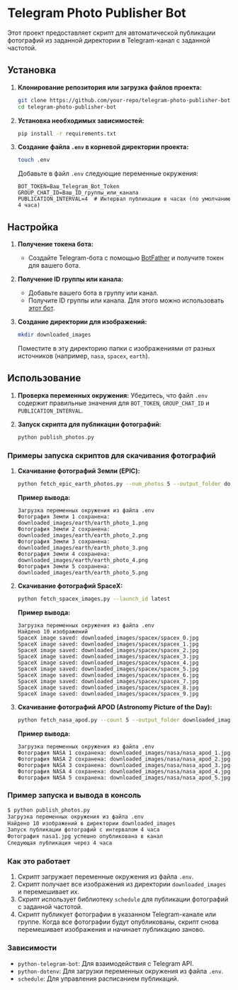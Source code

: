 # Telegram Photo Publisher Bot

Этот проект предоставляет скрипт для автоматической публикации фотографий из заданной директории в Telegram-канал с заданной частотой.

## Установка

1. **Клонирование репозитория или загрузка файлов проекта:**

    ```sh
    git clone https://github.com/your-repo/telegram-photo-publisher-bot.git
    cd telegram-photo-publisher-bot
    ```

2. **Установка необходимых зависимостей:**

    ```sh
    pip install -r requirements.txt
    ```

3. **Создание файла `.env` в корневой директории проекта:**

    ```sh
    touch .env
    ```

    Добавьте в файл `.env` следующие переменные окружения:

    ```env
    BOT_TOKEN=Ваш_Telegram_Bot_Token
    GROUP_CHAT_ID=Ваш_ID_группы_или_канала
    PUBLICATION_INTERVAL=4  # Интервал публикации в часах (по умолчанию 4 часа)
    ```

## Настройка

1. **Получение токена бота:**
    - Создайте Telegram-бота с помощью [BotFather](https://core.telegram.org/bots#botfather) и получите токен для вашего бота.

2. **Получение ID группы или канала:**
    - Добавьте вашего бота в группу или канал.
    - Получите ID группы или канала. Для этого можно использовать [этот бот](https://t.me/get_id_bot).

3. **Создание директории для изображений:**

    ```sh
    mkdir downloaded_images
    ```

    Поместите в эту директорию папки с изображениями от разных источников (например, `nasa`, `spacex`, `earth`).

## Использование

1. **Проверка переменных окружения:**
    Убедитесь, что файл `.env` содержит правильные значения для `BOT_TOKEN`, `GROUP_CHAT_ID` и `PUBLICATION_INTERVAL`.

2. **Запуск скрипта для публикации фотографий:**

    ```sh
    python publish_photos.py
    ```

### Примеры запуска скриптов для скачивания фотографий

1. **Скачивание фотографий Земли (EPIC):**

    ```sh
    python fetch_epic_earth_photos.py --num_photos 5 --output_folder downloaded_images/earth
    ```

    **Пример вывода:**

    ```plaintext
    Загрузка переменных окружения из файла .env
    Фотография Земли 1 сохранена: downloaded_images/earth/earth_photo_1.png
    Фотография Земли 2 сохранена: downloaded_images/earth/earth_photo_2.png
    Фотография Земли 3 сохранена: downloaded_images/earth/earth_photo_3.png
    Фотография Земли 4 сохранена: downloaded_images/earth/earth_photo_4.png
    Фотография Земли 5 сохранена: downloaded_images/earth/earth_photo_5.png
    ```

2. **Скачивание фотографий SpaceX:**

    ```sh
    python fetch_spacex_images.py --launch_id latest
    ```

    **Пример вывода:**

    ```plaintext
    Загрузка переменных окружения из файла .env
    Найдено 10 изображений
    SpaceX image saved: downloaded_images/spacex/spacex_0.jpg
    SpaceX image saved: downloaded_images/spacex/spacex_1.jpg
    SpaceX image saved: downloaded_images/spacex/spacex_2.jpg
    SpaceX image saved: downloaded_images/spacex/spacex_3.jpg
    SpaceX image saved: downloaded_images/spacex/spacex_4.jpg
    SpaceX image saved: downloaded_images/spacex/spacex_5.jpg
    SpaceX image saved: downloaded_images/spacex/spacex_6.jpg
    SpaceX image saved: downloaded_images/spacex/spacex_7.jpg
    SpaceX image saved: downloaded_images/spacex/spacex_8.jpg
    SpaceX image saved: downloaded_images/spacex/spacex_9.jpg
    ```

3. **Скачивание фотографий APOD (Astronomy Picture of the Day):**

    ```sh
    python fetch_nasa_apod.py --count 5 --output_folder downloaded_images/nasa
    ```

    **Пример вывода:**

    ```plaintext
    Загрузка переменных окружения из файла .env
    Фотография NASA 1 сохранена: downloaded_images/nasa/nasa_apod_1.jpg
    Фотография NASA 2 сохранена: downloaded_images/nasa/nasa_apod_2.jpg
    Фотография NASA 3 сохранена: downloaded_images/nasa/nasa_apod_3.jpg
    Фотография NASA 4 сохранена: downloaded_images/nasa/nasa_apod_4.jpg
    Фотография NASA 5 сохранена: downloaded_images/nasa/nasa_apod_5.jpg
    ```

### Пример запуска и вывода в консоль

```sh
$ python publish_photos.py
Загрузка переменных окружения из файла .env
Найдено 10 изображений в директории downloaded_images
Запуск публикации фотографий с интервалом 4 часа
Фотография nasa1.jpg успешно опубликована в канал
Следующая публикация через 4 часа
```

### Как это работает

1. Скрипт загружает переменные окружения из файла `.env`.
2. Скрипт получает все изображения из директории `downloaded_images` и перемешивает их.
3. Скрипт использует библиотеку `schedule` для публикации фотографий с заданной частотой.
4. Скрипт публикует фотографии в указанном Telegram-канале или группе. Когда все фотографии будут опубликованы, скрипт снова перемешивает изображения и начинает публикацию заново.

### Зависимости

- `python-telegram-bot`: Для взаимодействия с Telegram API.
- `python-dotenv`: Для загрузки переменных окружения из файла `.env`.
- `schedule`: Для управления расписанием публикаций.
